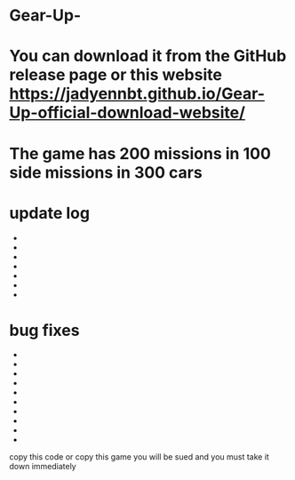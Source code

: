 # Gear-Up-


# You can download it from the GitHub release page or this website https://jadyennbt.github.io/Gear-Up-official-download-website/


# The game has 200 missions in 100 side missions in 300 cars

# update log
-
-
-
-
-
-
-







# bug fixes
-
-
-
-
-
-
-
-
-
-








copy this code or copy this game you will be sued and you must take it down immediately
